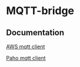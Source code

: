 # MQTT-bridge

## Documentation

[AWS mqtt client](https://github.com/aws/aws-iot-device-sdk-python/tree/master#overview)

[Paho mqtt client](https://www.eclipse.org/paho/index.php?page=clients/python/index.php)